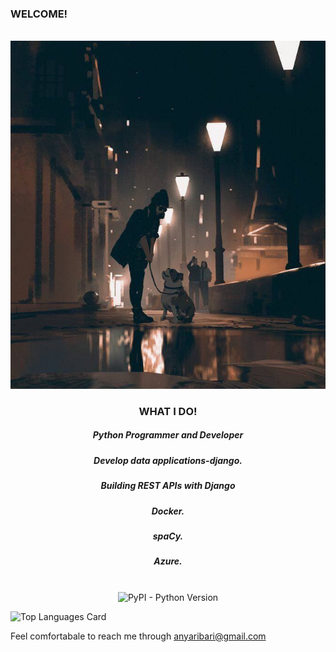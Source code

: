 ### WELCOME!

   
   <div>
      
   <img align="center"> ![alt text](./photo_2021-06-24_15-33-07.jpg) </img>
     
<h3 align="center">WHAT I DO! </h3>

<h5 align="center"> Python Programmer and Developer</h5>
<h5 align="center"> Develop data applications-django. </h5>
<h5 align="center"> Building REST APIs with Django </h5>

<h5 align="center"> Docker. </h5>
<h5 align="center"> spaCy. </h5>
<h5 align="center"> Azure. </h5>

<p align="center">
  <br>
  <img alt="PyPI - Python Version" src="https://img.shields.io/pypi/pyversions/dash-bootstrap-components">
</p>

   ![Top Languages Card](https://github-readme-stats.vercel.app/api/top-langs/?username=Nyaribari&layout=compact)
   
   Feel comfortabale to reach me through anyaribari@gmail.com
  </div>
 
